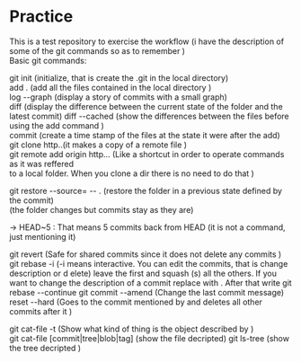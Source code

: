 # Practice
This is a test repository to exercise the workflow (i have the description of 
some of the git commands so as to remember )   
Basic git commands: 

git init (initialize, that is create the .git in the local directory)   
    add . (add all the files contained in the local directory )  
    log --graph (display a story of commits with a small graph)  
    diff (display the difference between the current state of the folder and the latest commit)
    diff --cached (show the differences between the files before using the add command )  
    commit (create a time stamp of the files at the state it were after the add)  
git clone http..(it makes  a copy of a remote file )  
git remote add origin http... (Like a shortcut in order to operate commands as it was reffered   
                               to a local folder. When you clone a dir there is no need to do
                               that )  


git restore --source=<hash> -- . (restore the folder in a previous state defined by the commit)  
                                 (the folder changes but commits stay as they are)

-> HEAD~5   : That means 5 commits back from HEAD (it is not a command, just mentioning it)

git revert (Safe for shared commits since it does not  delete any commits )
git rebase -i (-i means interactive. You can edit the commits, that is change description or d
                elete) leave the first and squash (s) all the others. If you want to change 
                the description of a commit replace <pick> with <reword>. After that 
                write git rebase --continue 
git commit --amend (Change the last commit message) 
    reset --hard <HASH> (Goes to the commit mentioned by <HASH> and deletes all 
                            other commits after it )                
                

git cat-file -t <HASH> (Show what kind of thing is the object described by <HASH>)                
git cat-file [commit|tree|blob|tag] (show the file decripted)
git ls-tree <HASH> (show the tree decripted )

